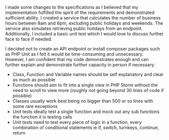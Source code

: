 I made some changes to the specifications as I believed that my implementation fulfilled the spirit of the requirements
and demonstrated sufficient ability. I created a service that calculates the number of business hours
between 8am and 6pm, excluding public holidays and weekends. The service also simulates retrieving
public holidays from an endpoint. Additionally, I included a basic unit test which I would love to discuss
further face to face if needed.

I decided not to create an API endpoint or install composer packages such as PHP Unit as I felt it would be time-consuming and unnecessary.
However, I am confident that my code demonstrates enough and can further explain and demonstrate further capacity in person if necessary.

* Class, Function and Variable names should be self explanatory and clear as much as possible
* Functions should aim to fit into a single view in PHP Storm without the need to scroll to view more
  (roughly not going beyond 30 lines of code if possible)
* Classes usually work best being no bigger than 500 or so lines with some rare exceptions
* Unit tests ideally test a single function and mock out any sub functions the function it is testing calls
* Unit tests need to test every piece of logic in a function, every combination of
  conditional statements ie if, switch, turnkeys, continue, return 